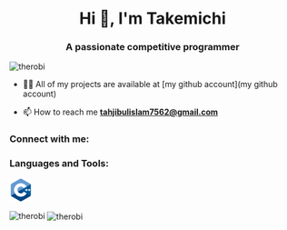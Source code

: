 <h1 align="center">Hi 👋, I'm Takemichi</h1>
<h3 align="center">A passionate competitive programmer</h3>

<p align="left"> <img src="https://komarev.com/ghpvc/?username=therobi&label=Profile%20views&color=0e75b6&style=flat" alt="therobi" /> </p>

- 👨‍💻 All of my projects are available at [my github account](my github account)

- 📫 How to reach me **tahjibulislam7562@gmail.com**

<h3 align="left">Connect with me:</h3>
<p align="left">
</p>

<h3 align="left">Languages and Tools:</h3>
<p align="left"> <a href="https://www.w3schools.com/cpp/" target="_blank" rel="noreferrer"> <img src="https://raw.githubusercontent.com/devicons/devicon/master/icons/cplusplus/cplusplus-original.svg" alt="cplusplus" width="40" height="40"/> </a> </p>

<p><img align="left" src="https://github-readme-stats.vercel.app/api/top-langs?username=therobi&show_icons=true&locale=en&layout=compact" alt="therobi" /></p>

<p>&nbsp;<img align="center" src="https://github-readme-stats.vercel.app/api?username=therobi&show_icons=true&locale=en" alt="therobi" /></p>
